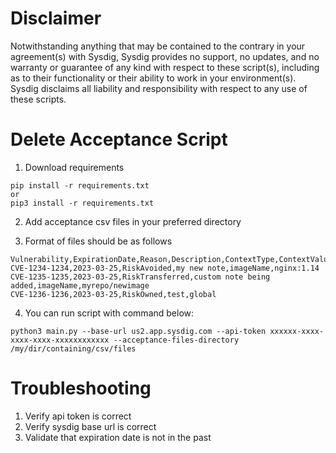 # Disclaimer

Notwithstanding anything that may be contained to the contrary in your agreement(s) with Sysdig, Sysdig provides no support, no updates, and no warranty or guarantee of any kind with respect to these script(s), including as to their functionality or their ability to work in your environment(s).  Sysdig disclaims all liability and responsibility with respect to any use of these scripts. 

# Delete Acceptance Script

1. Download requirements

```
pip install -r requirements.txt
or
pip3 install -r requirements.txt
```

2. Add acceptance csv files in your preferred directory

3. Format of files should be as follows
```
Vulnerability,ExpirationDate,Reason,Description,ContextType,ContextValue
CVE-1234-1234,2023-03-25,RiskAvoided,my new note,imageName,nginx:1.14
CVE-1235-1235,2023-03-25,RiskTransferred,custom note being added,imageName,myrepo/newimage
CVE-1236-1236,2023-03-25,RiskOwned,test,global
```
4. You can run script with command below:

```
python3 main.py --base-url us2.app.sysdig.com --api-token xxxxxx-xxxx-xxxx-xxxx-xxxxxxxxxxxx --acceptance-files-directory /my/dir/containing/csv/files
```

# Troubleshooting

1. Verify api token is correct
2. Verify sysdig base url is correct
3. Validate that expiration date is not in the past